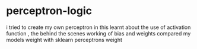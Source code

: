 # perceptron-logic
i tried to create my own perceptron
in this learnt about the use of activation function , the behind the scenes working of bias and weights 
compared my models weight with sklearn perceptrons weight
